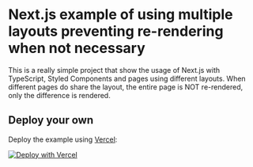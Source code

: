 # Next.js example of using multiple layouts preventing re-rendering when not necessary

This is a really simple project that show the usage of Next.js with TypeScript, Styled Components and pages using different layouts. When different pages do share the layout, the entire page is NOT re-rendered, only the difference is rendered.

## Deploy your own

Deploy the example using [Vercel](https://vercel.com):

[![Deploy with Vercel](https://vercel.com/button)](https://vercel.com/import/project?template=https://github.com/juliomenendez/nextjs-multiple-layout-example)

